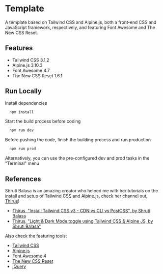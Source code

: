 
# Template

A template based on Tailwind CSS and Alpine.js, both a front-end CSS and JavaScript framework, respectively, and featuring Font Awesome and The New CSS Reset.

## Features

- Tailwind CSS 3.1.2
- Alpine.js 3.10.3
- Font Awesome 4.7
- The New CSS Reset 1.6.1

## Run Locally

Install dependencies

```bash
  npm install
```

Start the build process before coding

```bash
  npm run dev
```

Before pushing the code, finish the building process and run production

```bash
  npm run prod
```

Alternatively, you can use the pre-configured dev and prod tasks in the "Terminal" menu

## References

Shruti Balasa is an amazing creator who helped me with her tutorials on the install and setup of Tailwind CSS and Alpine.js, check her channel out, [Thirus](https://www.youtube.com/c/Thirus)!

- [Thirus, "Install Tailwind CSS v3 - CDN vs CLI vs PostCSS", by Shruti Balasa](https://youtu.be/h9Zun41-Ozc)
- [Thirus, "Light & Dark Mode toggle using Tailwind CSS & Alpine JS, by Shruti Balasa"](https://youtu.be/NvoYr7eQ2Xo)

Also check the featuring tools:

- [Tailwind CSS](https://tailwindcss.com/)
- [Alpine.js](https://alpinejs.dev/)
- [Font Awesome 4](https://fontawesome.com/v4/)
- [The New CSS Reset](https://elad2412.github.io/the-new-css-reset/)
- [jQuery](https://jquery.com/)

